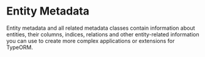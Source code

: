 # Entity Metadata

Entity metadata and all related metadata classes contain information about entities,
their columns, indices, relations and other entity-related information you can use
to create more complex applications or extensions for TypeORM.

